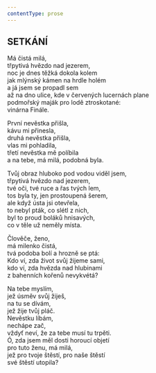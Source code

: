 ```yaml
---
contentType: prose
---
```


<section>

## SETKÁNÍ  

Má čistá milá,  
třpytivá hvězdo nad jezerem,  
noc je dnes těžká dokola kolem  
jak mlýnský kámen na hrdle holém  
a já jsem se propadl sem  
až na dno ulice, kde v červených lucernách plane  
podmořský maják pro lodě ztroskotané:  
vinárna Finále.  

První nevěstka přišla,  
kávu mi přinesla,  
druhá nevěstka přišla,  
vlas mi pohladila,  
třetí nevěstka mě políbila  
a na tebe, má milá, podobná byla.  

Tvůj obraz hluboko pod vodou viděl jsem,  
třpytivá hvězdo nad jezerem,  
tvé oči, tvé ruce a řas tvých lem,  
tos byla ty, jen prostoupená šerem,  
ale když ústa jsi otevřela,  
to nebyl pták, co slétl z nich,  
byl to proud boláků hnisavých,  
co v těle už neměly místa.  

Člověče, ženo,  
má milenko čistá,  
tvá podoba bolí a hrozně se ptá:  
Kdo ví, zda život svůj žijeme sami,  
kdo ví, zda hvězda nad hlubinami  
z bahenních kořenů nevykvétá?  

Na tebe myslím,  
jež úsměv svůj žiješ,  
na tu se dívám,  
jež žije tvůj pláč.  
Nevěstku líbám,  
nechápe zač,  
vždyť neví, že za tebe musí tu trpěti.  
Ó, zda jsem měl dosti horoucí objetí  
pro tuto ženu, má milá,  
jež pro tvoje štěstí, pro naše štěstí  
své štěstí utopila?

</section>
